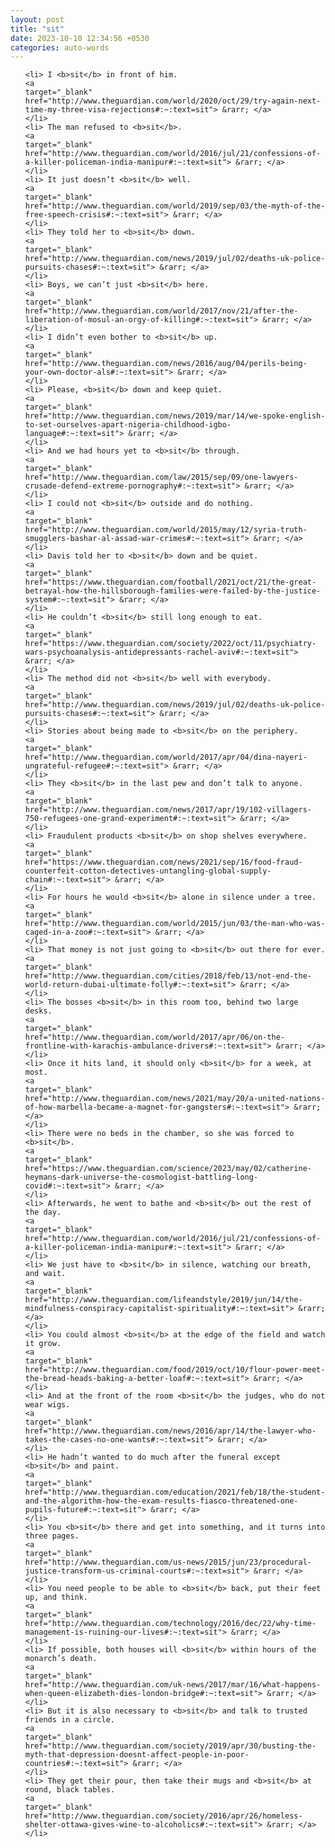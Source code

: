 ```yaml
---
layout: post
title: "sit"
date: 2023-10-10 12:34:56 +0530
categories: auto-words
---
```

<ol>

    <li> I <b>sit</b> in front of him.
    <a 
    target="_blank" 
    href="http://www.theguardian.com/world/2020/oct/29/try-again-next-time-my-three-visa-rejections#:~:text=sit"> &rarr; </a>
    </li>
    <li> The man refused to <b>sit</b>.
    <a 
    target="_blank" 
    href="http://www.theguardian.com/world/2016/jul/21/confessions-of-a-killer-policeman-india-manipur#:~:text=sit"> &rarr; </a>
    </li>
    <li> It just doesn’t <b>sit</b> well.
    <a 
    target="_blank" 
    href="http://www.theguardian.com/world/2019/sep/03/the-myth-of-the-free-speech-crisis#:~:text=sit"> &rarr; </a>
    </li>
    <li> They told her to <b>sit</b> down.
    <a 
    target="_blank" 
    href="http://www.theguardian.com/news/2019/jul/02/deaths-uk-police-pursuits-chases#:~:text=sit"> &rarr; </a>
    </li>
    <li> Boys, we can’t just <b>sit</b> here.
    <a 
    target="_blank" 
    href="http://www.theguardian.com/world/2017/nov/21/after-the-liberation-of-mosul-an-orgy-of-killing#:~:text=sit"> &rarr; </a>
    </li>
    <li> I didn’t even bother to <b>sit</b> up.
    <a 
    target="_blank" 
    href="http://www.theguardian.com/news/2016/aug/04/perils-being-your-own-doctor-als#:~:text=sit"> &rarr; </a>
    </li>
    <li> Please, <b>sit</b> down and keep quiet.
    <a 
    target="_blank" 
    href="http://www.theguardian.com/news/2019/mar/14/we-spoke-english-to-set-ourselves-apart-nigeria-childhood-igbo-language#:~:text=sit"> &rarr; </a>
    </li>
    <li> And we had hours yet to <b>sit</b> through.
    <a 
    target="_blank" 
    href="http://www.theguardian.com/law/2015/sep/09/one-lawyers-crusade-defend-extreme-pornography#:~:text=sit"> &rarr; </a>
    </li>
    <li> I could not <b>sit</b> outside and do nothing.
    <a 
    target="_blank" 
    href="http://www.theguardian.com/world/2015/may/12/syria-truth-smugglers-bashar-al-assad-war-crimes#:~:text=sit"> &rarr; </a>
    </li>
    <li> Davis told her to <b>sit</b> down and be quiet.
    <a 
    target="_blank" 
    href="https://www.theguardian.com/football/2021/oct/21/the-great-betrayal-how-the-hillsborough-families-were-failed-by-the-justice-system#:~:text=sit"> &rarr; </a>
    </li>
    <li> He couldn’t <b>sit</b> still long enough to eat.
    <a 
    target="_blank" 
    href="https://www.theguardian.com/society/2022/oct/11/psychiatry-wars-psychoanalysis-antidepressants-rachel-aviv#:~:text=sit"> &rarr; </a>
    </li>
    <li> The method did not <b>sit</b> well with everybody.
    <a 
    target="_blank" 
    href="http://www.theguardian.com/news/2019/jul/02/deaths-uk-police-pursuits-chases#:~:text=sit"> &rarr; </a>
    </li>
    <li> Stories about being made to <b>sit</b> on the periphery.
    <a 
    target="_blank" 
    href="http://www.theguardian.com/world/2017/apr/04/dina-nayeri-ungrateful-refugee#:~:text=sit"> &rarr; </a>
    </li>
    <li> They <b>sit</b> in the last pew and don’t talk to anyone.
    <a 
    target="_blank" 
    href="http://www.theguardian.com/news/2017/apr/19/102-villagers-750-refugees-one-grand-experiment#:~:text=sit"> &rarr; </a>
    </li>
    <li> Fraudulent products <b>sit</b> on shop shelves everywhere.
    <a 
    target="_blank" 
    href="https://www.theguardian.com/news/2021/sep/16/food-fraud-counterfeit-cotton-detectives-untangling-global-supply-chain#:~:text=sit"> &rarr; </a>
    </li>
    <li> For hours he would <b>sit</b> alone in silence under a tree.
    <a 
    target="_blank" 
    href="http://www.theguardian.com/world/2015/jun/03/the-man-who-was-caged-in-a-zoo#:~:text=sit"> &rarr; </a>
    </li>
    <li> That money is not just going to <b>sit</b> out there for ever.
    <a 
    target="_blank" 
    href="http://www.theguardian.com/cities/2018/feb/13/not-end-the-world-return-dubai-ultimate-folly#:~:text=sit"> &rarr; </a>
    </li>
    <li> The bosses <b>sit</b> in this room too, behind two large desks.
    <a 
    target="_blank" 
    href="http://www.theguardian.com/world/2017/apr/06/on-the-frontline-with-karachis-ambulance-drivers#:~:text=sit"> &rarr; </a>
    </li>
    <li> Once it hits land, it should only <b>sit</b> for a week, at most.
    <a 
    target="_blank" 
    href="http://www.theguardian.com/news/2021/may/20/a-united-nations-of-how-marbella-became-a-magnet-for-gangsters#:~:text=sit"> &rarr; </a>
    </li>
    <li> There were no beds in the chamber, so she was forced to <b>sit</b>.
    <a 
    target="_blank" 
    href="https://www.theguardian.com/science/2023/may/02/catherine-heymans-dark-universe-the-cosmologist-battling-long-covid#:~:text=sit"> &rarr; </a>
    </li>
    <li> Afterwards, he went to bathe and <b>sit</b> out the rest of the day.
    <a 
    target="_blank" 
    href="http://www.theguardian.com/world/2016/jul/21/confessions-of-a-killer-policeman-india-manipur#:~:text=sit"> &rarr; </a>
    </li>
    <li> We just have to <b>sit</b> in silence, watching our breath, and wait.
    <a 
    target="_blank" 
    href="http://www.theguardian.com/lifeandstyle/2019/jun/14/the-mindfulness-conspiracy-capitalist-spirituality#:~:text=sit"> &rarr; </a>
    </li>
    <li> You could almost <b>sit</b> at the edge of the field and watch it grow.
    <a 
    target="_blank" 
    href="http://www.theguardian.com/food/2019/oct/10/flour-power-meet-the-bread-heads-baking-a-better-loaf#:~:text=sit"> &rarr; </a>
    </li>
    <li> And at the front of the room <b>sit</b> the judges, who do not wear wigs.
    <a 
    target="_blank" 
    href="http://www.theguardian.com/news/2016/apr/14/the-lawyer-who-takes-the-cases-no-one-wants#:~:text=sit"> &rarr; </a>
    </li>
    <li> He hadn’t wanted to do much after the funeral except <b>sit</b> and paint.
    <a 
    target="_blank" 
    href="http://www.theguardian.com/education/2021/feb/18/the-student-and-the-algorithm-how-the-exam-results-fiasco-threatened-one-pupils-future#:~:text=sit"> &rarr; </a>
    </li>
    <li> You <b>sit</b> there and get into something, and it turns into three pages.
    <a 
    target="_blank" 
    href="http://www.theguardian.com/us-news/2015/jun/23/procedural-justice-transform-us-criminal-courts#:~:text=sit"> &rarr; </a>
    </li>
    <li> You need people to be able to <b>sit</b> back, put their feet up, and think.
    <a 
    target="_blank" 
    href="http://www.theguardian.com/technology/2016/dec/22/why-time-management-is-ruining-our-lives#:~:text=sit"> &rarr; </a>
    </li>
    <li> If possible, both houses will <b>sit</b> within hours of the monarch’s death.
    <a 
    target="_blank" 
    href="http://www.theguardian.com/uk-news/2017/mar/16/what-happens-when-queen-elizabeth-dies-london-bridge#:~:text=sit"> &rarr; </a>
    </li>
    <li> But it is also necessary to <b>sit</b> and talk to trusted friends in a circle.
    <a 
    target="_blank" 
    href="http://www.theguardian.com/society/2019/apr/30/busting-the-myth-that-depression-doesnt-affect-people-in-poor-countries#:~:text=sit"> &rarr; </a>
    </li>
    <li> They get their pour, then take their mugs and <b>sit</b> at round, black tables.
    <a 
    target="_blank" 
    href="http://www.theguardian.com/society/2016/apr/26/homeless-shelter-ottawa-gives-wine-to-alcoholics#:~:text=sit"> &rarr; </a>
    </li>